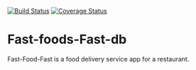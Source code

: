 [![Build Status](https://travis-ci.org/kizzanaome/Fast-foods-Fast-db.svg?branch=ft-challenge3)](https://travis-ci.org/kizzanaome/Fast-foods-Fast-db)
[![Coverage Status](https://coveralls.io/repos/github/kizzanaome/Fast-foods-Fast-db/badge.svg?branch=ft-challenge3)](https://coveralls.io/github/kizzanaome/Fast-foods-Fast-db?branch=ft-challenge3)

# Fast-foods-Fast-db
Fast-Food-Fast is a food delivery service app for a restaurant.
